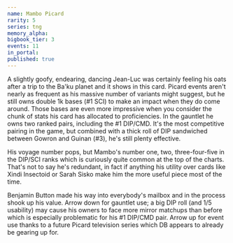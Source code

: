 ```yaml
---
name: Mambo Picard
rarity: 5
series: tng
memory_alpha:
bigbook_tier: 3
events: 11
in_portal:
published: true
---
```


A slightly goofy, endearing, dancing Jean-Luc was certainly feeling his oats after a trip to the Ba'ku planet and it shows in this card. Picard events aren't nearly as frequent as his massive number of variants might suggest, but he still owns double 1k bases (#1 SCI) to make an impact when they do come around. Those bases are even more impressive when you consider the chunk of stats his card has allocated to proficiencies. In the gauntlet he owns two ranked pairs, including the #1 DIP/CMD. It's the most competitive pairing in the game, but combined with a thick roll of DIP sandwiched between Gowron and Guinan (#3), he's still plenty effective.

His voyage number pops, but Mambo's number one, two, three-four-five in the DIP/SCI ranks which is curiously quite common at the top of the charts. That's not to say he's redundant, in fact if anything his utility over cards like Xindi Insectoid or Sarah Sisko make him the more useful piece most of the time.

Benjamin Button made his way into everybody's mailbox and in the process shook up his value. Arrow down for gauntlet use; a big DIP roll (and 1/5 usability) may cause his owners to face more mirror matchups than before which is especially problematic for his #1 DIP/CMD pair. Arrow up for event use thanks to a future Picard television series which DB appears to already be gearing up for.
